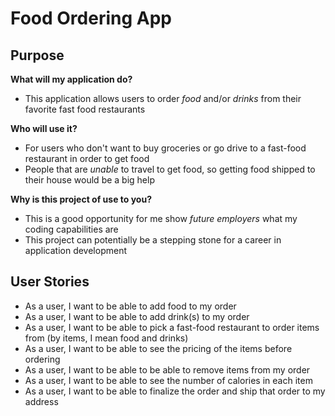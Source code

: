 # Food Ordering App

## Purpose

**What will my application do?**
- This application allows users to order *food* and/or *drinks* from their favorite fast food restaurants

**Who will use it?**
- For users who don't want to buy groceries or go drive to a fast-food restaurant in order to get food
- People that are *unable* to travel to get food, so getting food shipped to their house would be a big help 

**Why is this project of use to you?**
- This is a good opportunity for me show *future employers* what my coding capabilities are
- This project can potentially be a stepping stone for a career in application development

## User Stories
- As a user, I want to be able to add food to my order
- As a user, I want to be able to add drink(s) to my order
- As a user, I want to be able to pick a fast-food restaurant to order items from (by items, I mean food and drinks)
- As a user, I want to be able to see the pricing of the items before ordering
- As a user, I want to be able to be able to remove items from my order
- As a user, I want to be able to see the number of calories in each item
- As a user, I want to be able to finalize the order and ship that order to my address
